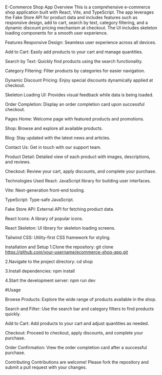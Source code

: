 E-Commerce Shop App
Overview
This is a comprehensive e-commerce shop application built with React, Vite, and TypeScript. The app leverages the Fake Store API for product data and includes features such as responsive design, add to cart, search by text, category filtering, and a dynamic discount pricing mechanism at checkout. The UI includes skeleton loading components for a smooth user experience.

Features
Responsive Design: Seamless user experience across all devices.

Add to Cart: Easily add products to your cart and manage quantities.

Search by Text: Quickly find products using the search functionality.

Category Filtering: Filter products by categories for easier navigation.

Dynamic Discount Pricing: Enjoy special discounts dynamically applied at checkout.

Skeleton Loading UI: Provides visual feedback while data is being loaded.

Order Completion: Display an order completion card upon successful checkout.

Pages
Home: Welcome page with featured products and promotions.

Shop: Browse and explore all available products.

Blog: Stay updated with the latest news and articles.

Contact Us: Get in touch with our support team.

Product Detail: Detailed view of each product with images, descriptions, and reviews.

Checkout: Review your cart, apply discounts, and complete your purchase.

Technologies Used
React: JavaScript library for building user interfaces.

Vite: Next-generation front-end tooling.

TypeScript: Type-safe JavaScript.

Fake Store API: External API for fetching product data.

React Icons: A library of popular icons.

React Skeleton: UI library for skeleton loading screens.

Tailwind CSS: Utility-first CSS framework for styling.

Installation and Setup
1.Clone the repository:
git clone https://github.com/your-username/ecommerce-shop-app.git

2.Navigate to the project directory:
cd shop

3.Install dependencies:
npm install

4.Start the development server:
npm run dev

#Usage

Browse Products: Explore the wide range of products available in the shop.

Search and Filter: Use the search bar and category filters to find products quickly.

Add to Cart: Add products to your cart and adjust quantities as needed.

Checkout: Proceed to checkout, apply discounts, and complete your purchase.

Order Confirmation: View the order completion card after a successful purchase.

Contributing
Contributions are welcome! Please fork the repository and submit a pull request with your changes.
